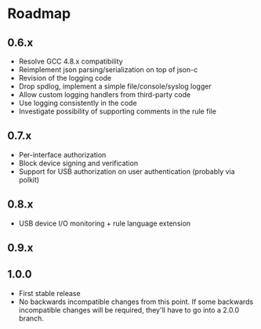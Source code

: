 # Roadmap

## 0.6.x

- Resolve GCC 4.8.x compatibility
 - Reimplement json parsing/serialization on top of json-c
- Revision of the logging code
 - Drop spdlog, implement a simple file/console/syslog logger
 - Allow custom logging handlers from third-party code
 - Use logging consistently in the code
- Investigate possibility of supporting comments in the rule file

## 0.7.x

- Per-interface authorization
- Block device signing and verification
- Support for USB authorization on user authentication (probably via
  polkit)

## 0.8.x

- USB device I/O monitoring + rule language extension 

## 0.9.x

## 1.0.0

- First stable release
- No backwards incompatible changes from this point. If some backwards
  incompatible changes will be required, they'll have to go into a 2.0.0
  branch.
